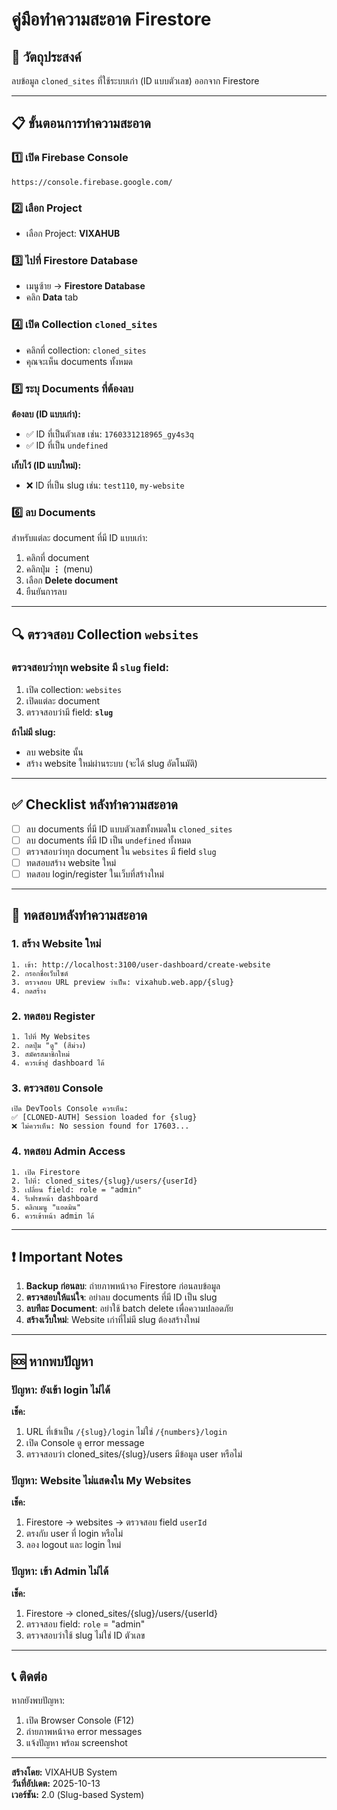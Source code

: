 # คู่มือทำความสะอาด Firestore

## 🎯 วัตถุประสงค์
ลบข้อมูล `cloned_sites` ที่ใช้ระบบเก่า (ID แบบตัวเลข) ออกจาก Firestore

---

## 📋 ขั้นตอนการทำความสะอาด

### 1️⃣ เปิด Firebase Console
```
https://console.firebase.google.com/
```

### 2️⃣ เลือก Project
- เลือก Project: **VIXAHUB**

### 3️⃣ ไปที่ Firestore Database
- เมนูซ้าย → **Firestore Database**
- คลิก **Data** tab

### 4️⃣ เปิด Collection `cloned_sites`
- คลิกที่ collection: `cloned_sites`
- คุณจะเห็น documents ทั้งหมด

### 5️⃣ ระบุ Documents ที่ต้องลบ

**ต้องลบ (ID แบบเก่า):**
- ✅ ID ที่เป็นตัวเลข เช่น: `1760331218965_gy4s3q`
- ✅ ID ที่เป็น `undefined`

**เก็บไว้ (ID แบบใหม่):**
- ❌ ID ที่เป็น slug เช่น: `test110`, `my-website`

### 6️⃣ ลบ Documents
สำหรับแต่ละ document ที่มี ID แบบเก่า:
1. คลิกที่ document
2. คลิกปุ่ม **⋮** (menu)
3. เลือก **Delete document**
4. ยืนยันการลบ

---

## 🔍 ตรวจสอบ Collection `websites`

### ตรวจสอบว่าทุก website มี `slug` field:

1. เปิด collection: `websites`
2. เปิดแต่ละ document
3. ตรวจสอบว่ามี field: **`slug`**

**ถ้าไม่มี slug:**
- ลบ website นั้น
- สร้าง website ใหม่ผ่านระบบ (จะได้ slug อัตโนมัติ)

---

## ✅ Checklist หลังทำความสะอาด

- [ ] ลบ documents ที่มี ID แบบตัวเลขทั้งหมดใน `cloned_sites`
- [ ] ลบ documents ที่มี ID เป็น `undefined` ทั้งหมด
- [ ] ตรวจสอบว่าทุก document ใน `websites` มี field `slug`
- [ ] ทดสอบสร้าง website ใหม่
- [ ] ทดสอบ login/register ในเว็บที่สร้างใหม่

---

## 🚀 ทดสอบหลังทำความสะอาด

### 1. สร้าง Website ใหม่
```
1. เข้า: http://localhost:3100/user-dashboard/create-website
2. กรอกชื่อเว็บไซต์
3. ตรวจสอบ URL preview ว่าเป็น: vixahub.web.app/{slug}
4. กดสร้าง
```

### 2. ทดสอบ Register
```
1. ไปที่ My Websites
2. กดปุ่ม "ดู" (สีม่วง)
3. สมัครสมาชิกใหม่
4. ควรเข้าสู่ dashboard ได้
```

### 3. ตรวจสอบ Console
```
เปิด DevTools Console ควรเห็น:
✅ [CLONED-AUTH] Session loaded for {slug}
❌ ไม่ควรเห็น: No session found for 17603...
```

### 4. ทดสอบ Admin Access
```
1. เปิด Firestore
2. ไปที่: cloned_sites/{slug}/users/{userId}
3. เปลี่ยน field: role = "admin"
4. รีเฟรชหน้า dashboard
5. คลิกเมนู "แอดมิน"
6. ควรเข้าหน้า admin ได้
```

---

## ❗ Important Notes

1. **Backup ก่อนลบ**: ถ่ายภาพหน้าจอ Firestore ก่อนลบข้อมูล
2. **ตรวจสอบให้แน่ใจ**: อย่าลบ documents ที่มี ID เป็น slug
3. **ลบทีละ Document**: อย่าใช้ batch delete เพื่อความปลอดภัย
4. **สร้างเว็บใหม่**: Website เก่าที่ไม่มี slug ต้องสร้างใหม่

---

## 🆘 หากพบปัญหา

### ปัญหา: ยังเข้า login ไม่ได้
**เช็ค:**
1. URL ที่เข้าเป็น `/{slug}/login` ไม่ใช่ `/{numbers}/login`
2. เปิด Console ดู error message
3. ตรวจสอบว่า cloned_sites/{slug}/users มีข้อมูล user หรือไม่

### ปัญหา: Website ไม่แสดงใน My Websites
**เช็ค:**
1. Firestore → websites → ตรวจสอบ field `userId`
2. ตรงกับ user ที่ login หรือไม่
3. ลอง logout และ login ใหม่

### ปัญหา: เข้า Admin ไม่ได้
**เช็ค:**
1. Firestore → cloned_sites/{slug}/users/{userId}
2. ตรวจสอบ field: `role` = "admin"
3. ตรวจสอบว่าใช้ slug ไม่ใช่ ID ตัวเลข

---

## 📞 ติดต่อ

หากยังพบปัญหา:
1. เปิด Browser Console (F12)
2. ถ่ายภาพหน้าจอ error messages
3. แจ้งปัญหา พร้อม screenshot

---

**สร้างโดย:** VIXAHUB System  
**วันที่อัปเดต:** 2025-10-13  
**เวอร์ชัน:** 2.0 (Slug-based System)

